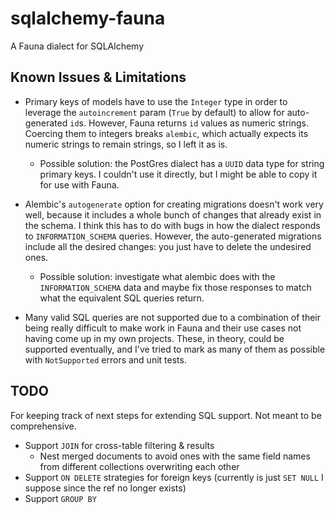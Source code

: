 # sqlalchemy-fauna

A Fauna dialect for SQLAlchemy

## Known Issues & Limitations

- Primary keys of models have to use the `Integer` type in order to leverage the `autoincrement` param (`True` by default) to allow for auto-generated `id`s. However, Fauna returns `id` values as numeric strings. Coercing them to integers breaks `alembic`, which actually expects its numeric strings to remain strings, so I left it as is.
  - Possible solution: the PostGres dialect has a `UUID` data type for string primary keys. I couldn't use it directly, but I might be able to copy it for use with Fauna.

- Alembic's `autogenerate` option for creating migrations doesn't work very well, because it includes a whole bunch of changes that already exist in the schema. I think this has to do with bugs in how the dialect responds to `INFORMATION_SCHEMA` queries. However, the auto-generated migrations include all the desired changes: you just have to delete the undesired ones.
  - Possible solution: investigate what alembic does with the `INFORMATION_SCHEMA` data and maybe fix those responses to match what the equivalent SQL queries return.

- Many valid SQL queries are not supported due to a combination of their being really difficult to make work in Fauna and their use cases not having come up in my own projects. These, in theory, could be supported eventually, and I've tried to mark as many of them as possible with `NotSupported` errors and unit tests.

## TODO

For keeping track of next steps for extending SQL support. Not meant to be comprehensive.

- Support `JOIN` for cross-table filtering & results
  - Nest merged documents to avoid ones with the same field names  from different collections overwriting each other
- Support `ON DELETE` strategies for foreign keys (currently is just `SET NULL` I suppose since the ref no longer exists)
- Support `GROUP BY`
